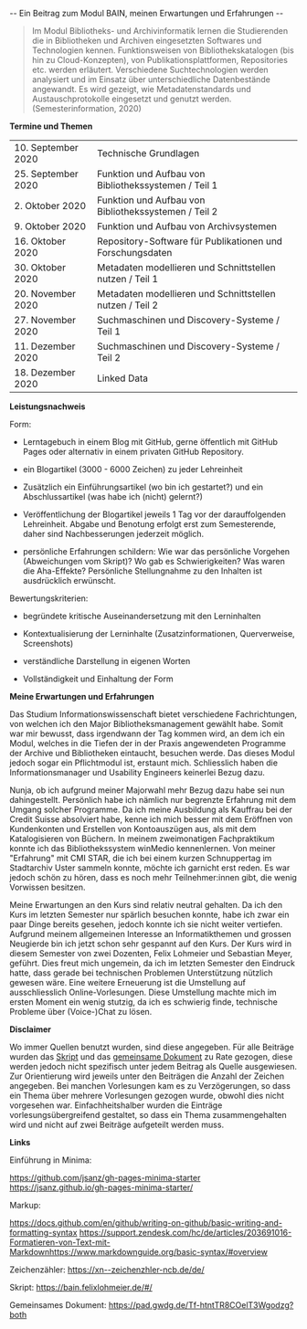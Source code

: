 -- Ein Beitrag zum Modul BAIN, meinen Erwartungen und Erfahrungen --

> Im Modul Bibliotheks- und Archivinformatik lernen die Studierenden die in Bibliotheken und Archiven eingesetzten Softwares und Technologien kennen. Funktionsweisen von Bibliothekskatalogen (bis hin zu Cloud-Konzepten), von Publikationsplattformen, Repositories etc. werden erläutert. Verschiedene Suchtechnologien werden analysiert und im Einsatz über unterschiedliche Datenbestände angewandt. Es wird gezeigt, wie Metadatenstandards und Austauschprotokolle eingesetzt und genutzt werden. (Semesterinformation, 2020)


**Termine und Themen**
<table style="width:100%">
  <tr>
    <td>10. September 2020</td>
    <td>Technische Grundlagen</td>
  </tr>
  <tr>
    <td>25. September 2020</td>
    <td>Funktion und Aufbau von Bibliothekssystemen / Teil 1</td>
  </tr>
  <tr>
    <td>2. Oktober 2020</td>
    <td>Funktion und Aufbau von Bibliothekssystemen / Teil 2</td>
  </tr>
  <tr>
    <td>9. Oktober 2020</td>
    <td>Funktion und Aufbau von Archivsystemen</td>
  </tr>
  <tr>
    <td>16. Oktober 2020</td>
    <td>Repository-Software für Publikationen und Forschungsdaten</td>
  </tr>
  <tr>
    <td>30. Oktober 2020</td>
    <td>Metadaten modellieren und Schnittstellen nutzen / Teil 1</td>
  </tr>
  <tr>
    <td>20. November 2020</td>
    <td>Metadaten modellieren und Schnittstellen nutzen / Teil 2</td>
  </tr>
  <tr>
    <td>27. November 2020</td>
    <td>Suchmaschinen und Discovery-Systeme / Teil 1</td>
  </tr>
  <tr>
    <td>11. Dezember 2020</td>
    <td>Suchmaschinen und Discovery-Systeme / Teil 2</td>
  </tr>
  <tr>
    <td>18. Dezember 2020</td>
    <td>Linked Data</td>
  </tr>
</table>


**Leistungsnachweis**

Form:
- Lerntagebuch in einem Blog mit GitHub, gerne öffentlich mit GitHub Pages oder alternativ in einem privaten GitHub Repository.

- ein Blogartikel (3000 - 6000 Zeichen) zu jeder Lehreinheit

- Zusätzlich ein Einführungsartikel (wo bin ich gestartet?) und ein Abschlussartikel (was habe ich (nicht) gelernt?)

- Veröffentlichung der Blogartikel jeweils 1 Tag vor der darauffolgenden Lehreinheit. Abgabe und Benotung erfolgt erst zum Semesterende, daher sind Nachbesserungen jederzeit möglich.

- persönliche Erfahrungen schildern: Wie war das persönliche Vorgehen (Abweichungen vom Skript)? Wo gab es Schwierigkeiten? Was waren die Aha-Effekte? Persönliche Stellungnahme zu den Inhalten ist ausdrücklich erwünscht.


Bewertungskriterien:
- begründete kritische Auseinandersetzung mit den Lerninhalten

- Kontextualisierung der Lerninhalte (Zusatzinformationen, Querverweise, Screenshots)

- verständliche Darstellung in eigenen Worten

- Vollständigkeit und Einhaltung der Form



**Meine Erwartungen und Erfahrungen**

Das Studium Informationswissenschaft bietet verschiedene Fachrichtungen, von welchen ich den Major Bibliotheksmanagement gewählt habe. Somit war mir bewusst, dass irgendwann der Tag kommen wird, an dem ich ein Modul, welches in die Tiefen der in der Praxis angewendeten Programme der Archive und Bibliotheken eintaucht, besuchen werde. Das dieses Modul jedoch sogar ein Pflichtmodul ist, erstaunt mich. Schliesslich haben die Informationsmanager und Usability Engineers keinerlei Bezug dazu.

Nunja, ob ich aufgrund meiner Majorwahl mehr Bezug dazu habe sei nun dahingestellt. Persönlich habe ich nämlich nur begrenzte Erfahrung mit dem Umgang solcher Programme. Da ich meine Ausbildung als Kauffrau bei der Credit Suisse absolviert habe, kenne ich mich besser mit dem Eröffnen von Kundenkonten und Erstellen von Kontoauszügen aus, als mit dem Katalogisieren von Büchern. In meinem zweimonatigen Fachpraktikum konnte ich das Bibliothekssystem winMedio kennenlernen. Von meiner "Erfahrung" mit CMI STAR, die ich bei einem kurzen Schnuppertag im Stadtarchiv Uster sammeln konnte, möchte ich garnicht erst reden. Es war jedoch schön zu hören, dass es noch mehr Teilnehmer:innen gibt, die wenig Vorwissen besitzen.

Meine Erwartungen an den Kurs sind relativ neutral gehalten. Da ich den Kurs im letzten Semester nur spärlich besuchen konnte, habe ich zwar ein paar Dinge bereits gesehen, jedoch konnte ich sie nicht weiter vertiefen. Aufgrund meinem allgemeinen Interesse an Informatikthemen und grossen Neugierde bin ich jetzt schon sehr gespannt auf den Kurs. Der Kurs wird in diesem Semester von zwei Dozenten, Felix Lohmeier und Sebastian Meyer, geführt. Dies freut mich ungemein, da ich im letzten Semester den Eindruck hatte, dass gerade bei technischen Problemen Unterstützung nützlich gewesen wäre. Eine weitere Erneuerung ist die Umstellung auf ausschliesslich Online-Vorlesungen. Diese Umstellung machte mich im ersten Moment ein wenig stutzig, da ich es schwierig finde, technische Probleme über (Voice-)Chat zu lösen.

**Disclaimer**

Wo immer Quellen benutzt wurden, sind diese angegeben. Für alle Beiträge wurden das [Skript](https://bain.felixlohmeier.de/#/) und das [gemeinsame Dokument](https://pad.gwdg.de/Tf-htntTR8COelT3Wgodzg?view) zu Rate gezogen, diese werden jedoch nicht spezifisch unter jedem Beitrag als Quelle ausgewiesen. Zur Orientierung wird jeweils unter den Beiträgen die Anzahl der Zeichen angegeben. Bei manchen Vorlesungen kam es zu Verzögerungen, so dass ein Thema über mehrere Vorlesungen gezogen wurde, obwohl dies nicht vorgesehen war. Einfachheitshalber wurden die Einträge vorlesungsübergreifend gestaltet, so dass ein Thema zusammengehalten wird und nicht auf zwei Beiträge aufgeteilt werden muss.

**Links**

Einführung in Minima:

<https://github.com/jsanz/gh-pages-minima-starter>
<https://jsanz.github.io/gh-pages-minima-starter/>

Markup:

<https://docs.github.com/en/github/writing-on-github/basic-writing-and-formatting-syntax>
<https://support.zendesk.com/hc/de/articles/203691016-Formatieren-von-Text-mit-Markdownhttps://www.markdownguide.org/basic-syntax/#overview>

Zeichenzähler: <https://xn--zeichenzhler-ncb.de/de/>

Skript: <https://bain.felixlohmeier.de/#/>

Gemeinsames Dokument: <https://pad.gwdg.de/Tf-htntTR8COelT3Wgodzg?both>

